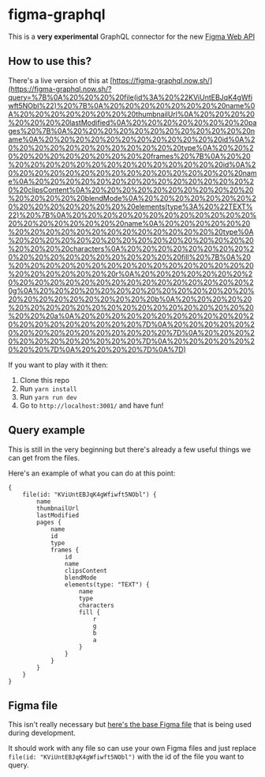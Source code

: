 # figma-graphql

This is a **very experimental** GraphQL connector for the new [Figma Web API](https://www.figma.com/developers)

## How to use this?

There's a live version of this at [https://figma-graphql.now.sh/](https://figma-graphql.now.sh/?query=%7B%0A%20%20%20%20file(id%3A%20%22KViUntEBJqK4gWfiwft5NObl%22)%20%7B%0A%20%20%20%20%20%20%20%20name%0A%20%20%20%20%20%20%20%20thumbnailUrl%0A%20%20%20%20%20%20%20%20lastModified%0A%20%20%20%20%20%20%20%20pages%20%7B%0A%20%20%20%20%20%20%20%20%20%20%20%20name%0A%20%20%20%20%20%20%20%20%20%20%20%20id%0A%20%20%20%20%20%20%20%20%20%20%20%20type%0A%20%20%20%20%20%20%20%20%20%20%20%20frames%20%7B%0A%20%20%20%20%20%20%20%20%20%20%20%20%20%20%20%20id%0A%20%20%20%20%20%20%20%20%20%20%20%20%20%20%20%20name%0A%20%20%20%20%20%20%20%20%20%20%20%20%20%20%20%20clipsContent%0A%20%20%20%20%20%20%20%20%20%20%20%20%20%20%20%20blendMode%0A%20%20%20%20%20%20%20%20%20%20%20%20%20%20%20%20elements(type%3A%20%22TEXT%22)%20%7B%0A%20%20%20%20%20%20%20%20%20%20%20%20%20%20%20%20%20%20%20%20name%0A%20%20%20%20%20%20%20%20%20%20%20%20%20%20%20%20%20%20%20%20type%0A%20%20%20%20%20%20%20%20%20%20%20%20%20%20%20%20%20%20%20%20characters%0A%20%20%20%20%20%20%20%20%20%20%20%20%20%20%20%20%20%20%20%20fill%20%7B%0A%20%20%20%20%20%20%20%20%20%20%20%20%20%20%20%20%20%20%20%20%20%20%20%20r%0A%20%20%20%20%20%20%20%20%20%20%20%20%20%20%20%20%20%20%20%20%20%20%20%20g%0A%20%20%20%20%20%20%20%20%20%20%20%20%20%20%20%20%20%20%20%20%20%20%20%20b%0A%20%20%20%20%20%20%20%20%20%20%20%20%20%20%20%20%20%20%20%20%20%20%20%20a%0A%20%20%20%20%20%20%20%20%20%20%20%20%20%20%20%20%20%20%20%20%7D%0A%20%20%20%20%20%20%20%20%20%20%20%20%20%20%20%20%7D%0A%20%20%20%20%20%20%20%20%20%20%20%20%7D%0A%20%20%20%20%20%20%20%20%7D%0A%20%20%20%20%7D%0A%7D)

If you want to play with it then:

1.  Clone this repo
2.  Run `yarn install`
3.  Run `yarn run dev`
4.  Go to `http://localhost:3001/` and have fun!

## Query example

This is still in the very beginning but there's already a few useful things we can get from the files.

Here's an example of what you can do at this point:

```gql
{
    file(id: "KViUntEBJqK4gWfiwft5NObl") {
        name
        thumbnailUrl
        lastModified
        pages {
            name
            id
            type
            frames {
                id
                name
                clipsContent
                blendMode
                elements(type: "TEXT") {
                    name
                    type
                    characters
                    fill {
                        r
                        g
                        b
                        a
                    }
                }
            }
        }
    }
}
```

## Figma file

This isn't really necessary but [here's the base Figma file](https://www.figma.com/file/KViUntEBJqK4gWfiwft5NObl/Style-guide) that is being used during development.

It should work with any file so can use your own Figma files and just replace `file(id: "KViUntEBJqK4gWfiwft5NObl")` with the id of the file you want to query.
